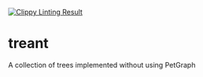 [![Clippy Linting
Result](https://clippy.bashy.io/github/timidger/treant/master/badge.svg)](https://clippy.bashy.io/github/timidger/treant/master/log)
# treant
A collection of trees implemented without using PetGraph
